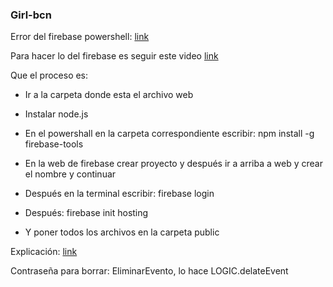 ### Girl-bcn

Error del firebase powershell: [link](https://www.alexmedina.net/habilitar-la-ejecucion-de-scripts-para-powershell/)

Para hacer lo del firebase es seguir este video [link](https://www.youtube.com/watch?v=8eFHnC70bYk)

Que el proceso es: 

- Ir a la carpeta donde esta el archivo web 

- Instalar node.js

- En el powershall en la carpeta correspondiente escribir: npm install -g firebase-tools

- En la web de firebase crear proyecto y después ir a arriba a web y crear el nombre y continuar

- Después en la terminal escribir: firebase login

- Después: firebase init hosting

- Y poner todos los archivos en la carpeta public

Explicación: [link](https://medium.com/front-end-chile/c%C3%B3mo-alojar-tu-sitio-web-en-firebase-hosting-1a828641d7b3)


Contraseña para borrar: EliminarEvento, lo hace LOGIC.delateEvent

